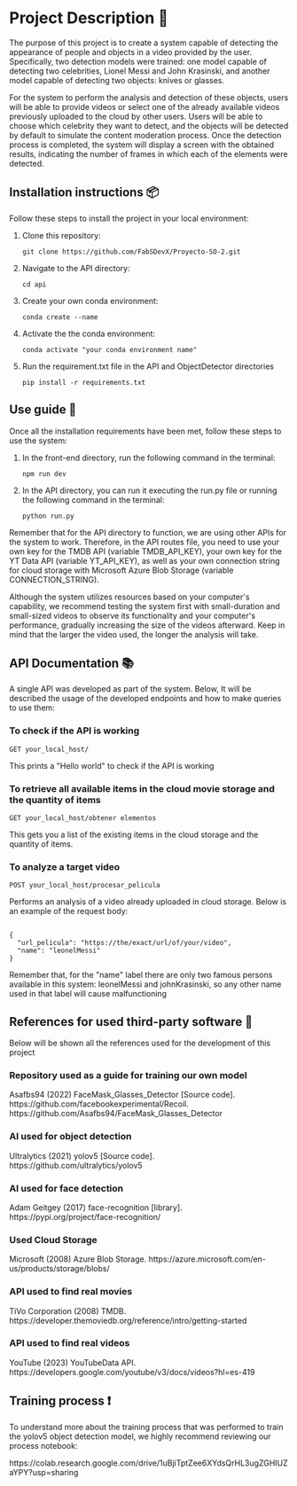 <h1 align="left">Project Description 📝</h1>

<p align="left">
The purpose of this project is to create a system capable of detecting the appearance of people and objects in a video provided by the user. Specifically, two detection models were trained: one model capable of detecting two celebrities, Lionel Messi and John Krasinski, and another model capable of detecting two objects: knives or glasses.

For the system to perform the analysis and detection of these objects, users will be able to provide videos or select one of the already available videos previously uploaded to the cloud by other users. Users will be able to choose which celebrity they want to detect, and the objects will be detected by default to simulate the content moderation process. Once the detection process is completed, the system will display a screen with the obtained results, indicating the number of frames in which each of the elements were detected.
</p>

<h2 align="left">Installation instructions 📦</h2>

<p align="left">
Follow these steps to install the project in your local environment:
</p>

<p align="left">
<ol>
  <li>Clone this repository:
    <pre><code>git clone https://github.com/FabSDevX/Proyecto-SO-2.git</code></pre>
  </li>
  <li>Navigate to the API directory:
    <pre><code>cd api</code></pre>
  </li>
  <li>Create your own conda environment:
    <pre><code>conda create --name <my-env></code></pre>
  </li>
  <li>Activate the the conda environment:
    <pre><code>conda activate "your conda environment name"</code></pre>
  </li>
  <li>Run the requirement.txt file in the API and ObjectDetector directories
    <pre><code>pip install -r requirements.txt</code></pre>
  </li>
</ol>
</p>

<h2 align="left">Use guide 🚀</h2>

<p align="left">
Once all the installation requirements have been met, follow these steps to use the system:
</p>

<p align="left">
<ol>
  <li>In the front-end directory, run the following command in the terminal:
    <pre><code>npm run dev</code></pre>
  </li>
  <li>In the API directory, you can run it executing the run.py file or running the following command in the terminal:
    <pre><code>python run.py</code></pre>
  </li>
</ol>
</p>

<p align="left">
Remember that for the API directory to function, we are using other APIs for the system to work. Therefore, in the API routes file, you need to use your own key for the TMDB API (variable TMDB_API_KEY), your own key for the YT Data API (variable YT_API_KEY), as well as your own connection string for cloud storage with Microsoft Azure Blob Storage (variable CONNECTION_STRING).

Although the system utilizes resources based on your computer's capability, we recommend testing the system first with small-duration and small-sized videos to observe its functionality and your computer's performance, gradually increasing the size of the videos afterward. Keep in mind that the larger the video used, the longer the analysis will take.
</p>

<h2 align="left">API Documentation 📚</h2>

<p align="left">
A single API was developed as part of the system. Below, It will be described the usage of the developed endpoints and how to make queries to use them:
</p>

<h3 align="left">To check if the API is working</h3>

<p align="left">
<pre><code>GET your_local_host/</code></pre>
This prints a "Hello world" to check if the API is working
</p>

<h3 align="left">To retrieve all available items in the cloud movie storage and the quantity of items</h3>

<p align="left">
<pre><code>GET your_local_host/obtener elementos</code></pre>
This gets you a list of the existing items in the cloud storage and the quantity of items.
</p>

<h3 align="left">To analyze a target video</h3>

<p align="left">
<pre><code>POST your_local_host/procesar_pelicula</code></pre> Performs an analysis of a video already uploaded in cloud storage. Below is an example of the request body:
<pre><code>
{
  "url_pelicula": "https://the/exact/url/of/your/video",
  "name": "leonelMessi"
}
</code></pre>
</p>
Remember that, for the "name" label there are only two famous persons available in this system: leonelMessi and johnKrasinski, so any other name used in that label will cause malfunctioning

<h2 align="left">References for used third-party software 👥</h2>

<p align="left">
Below will be shown all the references used for the development of this project
</p>

<h3 align="left">Repository used as a guide for training our own model</h3>
<p align="left">
Asafbs94 (2022) FaceMask_Glasses_Detector [Source code]. https://github.com/facebookexperimental/Recoil.
https://github.com/Asafbs94/FaceMask_Glasses_Detector
</p>

<h3 align="left">AI used for object detection</h3>
<p align="left">
Ultralytics (2021) yolov5 [Source code]. https://github.com/ultralytics/yolov5
</p>

<h3 align="left">AI used for face detection</h3>
<p align="left">
Adam Geitgey (2017) face-recognition [library]. https://pypi.org/project/face-recognition/
</p>

<h3 align="left">Used Cloud Storage</h3>
<p align="left">
Microsoft (2008) Azure Blob Storage. https://azure.microsoft.com/en-us/products/storage/blobs/
</p>

<h3 align="left">API used to find real movies</h3>
<p align="left">
	TiVo Corporation (2008) TMDB. https://developer.themoviedb.org/reference/intro/getting-started
</p>

<h3 align="left">API used to find real videos</h3>
<p align="left">
	YouTube (2023) YouTubeData API. https://developers.google.com/youtube/v3/docs/videos?hl=es-419
</p>

<h2 align="left">Training process ❗ </h2>
<p align="left">
	To understand more about the training process that was performed to train the yolov5 object detection model, we highly recommend reviewing our process notebook:
</p>

<p align="left">
	https://colab.research.google.com/drive/1uBjiTptZee6XYdsQrHL3ugZGHIUZaYPY?usp=sharing
</p>
